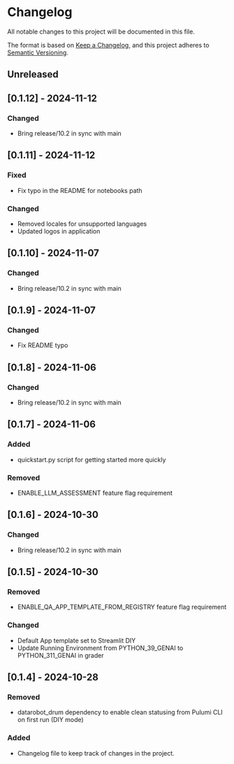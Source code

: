 # Changelog

All notable changes to this project will be documented in this file.

The format is based on [Keep a Changelog](https://keepachangelog.com/en/1.1.0/),
and this project adheres to [Semantic Versioning](https://semver.org/spec/v2.0.0.html).

## Unreleased

## [0.1.12] - 2024-11-12

### Changed
- Bring release/10.2 in sync with main

## [0.1.11] - 2024-11-12

### Fixed
- Fix typo in the README for notebooks path
  
### Changed
- Removed locales for unsupported languages
- Updated logos in application

## [0.1.10] - 2024-11-07

### Changed
- Bring release/10.2 in sync with main

## [0.1.9] - 2024-11-07

### Changed
- Fix README typo

## [0.1.8] - 2024-11-06

### Changed
- Bring release/10.2 in sync with main

## [0.1.7] - 2024-11-06

### Added
- quickstart.py script for getting started more quickly

### Removed
- ENABLE_LLM_ASSESSMENT feature flag requirement

## [0.1.6] - 2024-10-30

### Changed
- Bring release/10.2 in sync with main
  
## [0.1.5] - 2024-10-30

### Removed

- ENABLE_QA_APP_TEMPLATE_FROM_REGISTRY feature flag requirement

### Changed

- Default App template set to Streamlit DIY
- Update Running Environment from PYTHON_39_GENAI to PYTHON_311_GENAI in grader

## [0.1.4] - 2024-10-28

### Removed

- datarobot_drum dependency to enable clean statusing from Pulumi CLI on first run (DIY mode)

### Added

- Changelog file to keep track of changes in the project.
